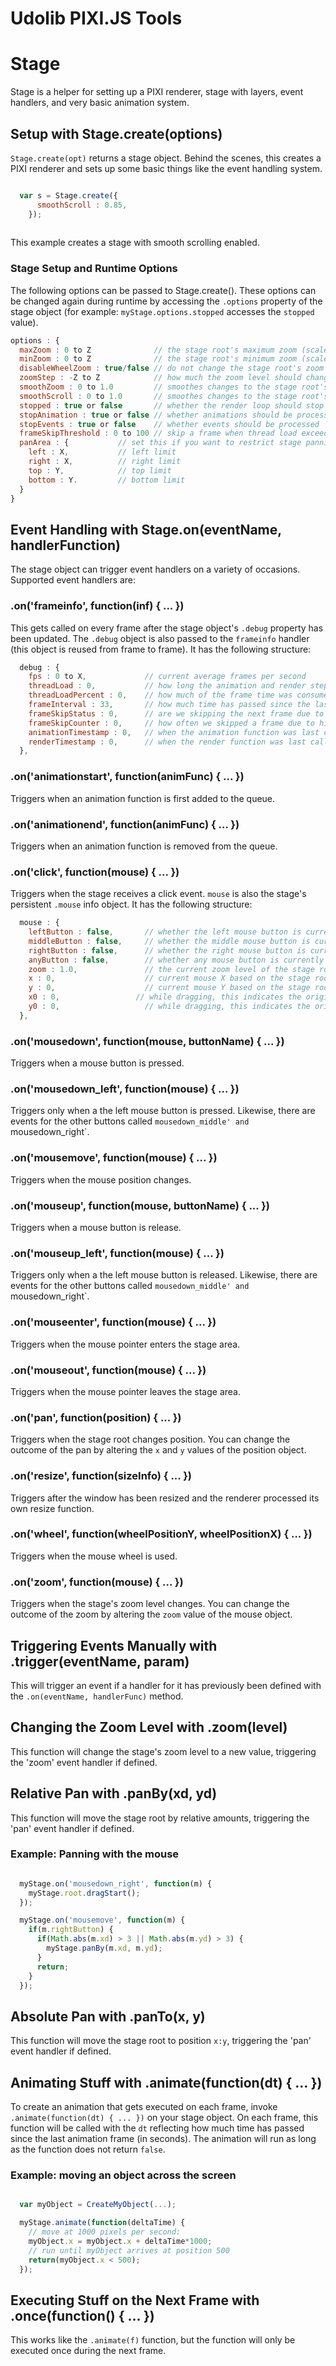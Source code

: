 # Udolib PIXI.JS Tools 

# Stage

Stage is a helper for setting up a PIXI renderer, stage with layers, event handlers, and very basic animation system.

## Setup with Stage.create(options)

`Stage.create(opt)` returns a stage object. Behind the scenes, this creates a PIXI renderer and sets up some basic things like the event handling system.

````javascript

  var s = Stage.create({
      smoothScroll : 0.85,
    });
  
````

This example creates a stage with smooth scrolling enabled.

### Stage Setup and Runtime Options

The following options can be passed to Stage.create(). These options can be changed again during runtime by accessing the `.options` property of the stage object (for example: `myStage.options.stopped` accesses the `stopped` value).

````javascript
options : {
  maxZoom : 0 to Z              // the stage root's maximum zoom (scale) level
  minZoom : 0 to Z              // the stage root's minimum zoom (scale) level
  disableWheelZoom : true/false // do not change the stage root's zoom when mouse wheel is used
  zoomStep : -Z to Z            // how much the zoom level should change per step
  smoothZoom : 0 to 1.0         // smoothes changes to the stage root's zoom level over time
  smoothScroll : 0 to 1.0       // smoothes changes to the stage root's pivot values over time
  stopped : true or false       // whether the render loop should stop
  stopAnimation : true or false // whether animations should be processed
  stopEvents : true or false    // whether events should be processed
  frameSkipThreshold : 0 to 100 // skip a frame when thread load exceeds this value in percent 
  panArea : {           // set this if you want to restrict stage panning to a rectangle
    left : X,           // left limit
    right : X,          // right limit
    top : Y,            // top limit
    bottom : Y.         // bottom limit
  }
}

````

## Event Handling with Stage.on(eventName, handlerFunction)

The stage object can trigger event handlers on a variety of occasions. Supported event handlers are:

### .on('frameinfo', function(inf) { ... })

This gets called on every frame after the stage object's `.debug` property has been updated. The `.debug` object is also passed to the `frameinfo` handler (this object is reused from frame to frame). It has the following structure:

````javascript
  debug : {
    fps : 0 to X,             // current average frames per second
    threadLoad : 0,           // how long the animation and render step took this frame
    threadLoadPercent : 0,    // how much of the frame time was consumed by animation and render
    frameInterval : 33,       // how much time has passed since the last frame
    frameSkipStatus : 0,      // are we skipping the next frame due to high load?
    frameSkipCounter : 0,     // how often we skipped a frame due to high load
    animationTimestamp : 0,   // when the animation function was last called
    renderTimestamp : 0,      // when the render function was last called
  },  
````

### .on('animationstart', function(animFunc) { ... })

Triggers when an animation function is first added to the queue.

### .on('animationend', function(animFunc) { ... })

Triggers when an animation function is removed from the queue.

### .on('click', function(mouse) { ... })

Triggers when the stage receives a click event. `mouse` is also the stage's persistent `.mouse` info object. It has the following structure:

````javascript
  mouse : {
  	leftButton : false,       // whether the left mouse button is currently down
  	middleButton : false,     // whether the middle mouse button is currently down
  	rightButton : false,      // whether the right mouse button is currently down
  	anyButton : false,        // whether any mouse button is currently down
  	zoom : 1.0,	              // the current zoom level of the stage root
  	x : 0,                    // current mouse X based on the stage root's pivot and zoom
  	y : 0,                    // current mouse Y based on the stage root's pivot and zoom
  	x0 : 0,	                // while dragging, this indicates the original mouse X
  	y0 : 0,                   // while dragging, this indicates the original mouse Y
  },  
````

### .on('mousedown', function(mouse, buttonName) { ... })

Triggers when a mouse button is pressed.

### .on('mousedown_left', function(mouse) { ... })

Triggers only when a the left mouse button is pressed. Likewise, there are events for the other buttons called `mousedown_middle' and `mousedown_right`.

### .on('mousemove', function(mouse) { ... })

Triggers when the mouse position changes.

### .on('mouseup', function(mouse, buttonName) { ... })

Triggers when a mouse button is release.

### .on('mouseup_left', function(mouse) { ... })

Triggers only when a the left mouse button is released. Likewise, there are events for the other buttons called `mousedown_middle' and `mousedown_right`.

### .on('mouseenter', function(mouse) { ... })

Triggers when the mouse pointer enters the stage area.

### .on('mouseout', function(mouse) { ... })

Triggers when the mouse pointer leaves the stage area.

### .on('pan', function(position) { ... })

Triggers when the stage root changes position. You can change the outcome of the pan by altering the `x` and `y` values of the position object.  

### .on('resize', function(sizeInfo) { ... })

Triggers after the window has been resized and the renderer processed its own resize function.

### .on('wheel', function(wheelPositionY, wheelPositionX) { ... })

Triggers when the mouse wheel is used.

### .on('zoom', function(mouse) { ... })

Triggers when the stage's zoom level changes. You can change the outcome of the zoom by altering the `zoom` value of the mouse object.

## Triggering Events Manually with .trigger(eventName, param)

This will trigger an event if a handler for it has previously been defined with the `.on(eventName, handlerFunc)` method.

## Changing the Zoom Level with .zoom(level)

This function will change the stage's zoom level to a new value, triggering the 'zoom' event handler if defined.

## Relative Pan with .panBy(xd, yd)

This function will move the stage root by relative amounts, triggering the 'pan' event handler if defined.

### Example: Panning with the mouse

````javascript

  myStage.on('mousedown_right', function(m) {
    myStage.root.dragStart();
  });

  myStage.on('mousemove', function(m) {          
    if(m.rightButton) {
      if(Math.abs(m.xd) > 3 || Math.abs(m.yd) > 3) {
        myStage.panBy(m.xd, m.yd);
      }
      return;
    }    
  });

````

## Absolute Pan with .panTo(x, y)

This function will move the stage root to position `x:y`, triggering the 'pan' event handler if defined.

## Animating Stuff with .animate(function(dt) { ... })

To create an animation that gets executed on each frame, invoke `.animate(function(dt) { ... })` on your stage object. On each frame, this function will be called with the `dt` reflecting how much time has passed since the last animation frame (in seconds). The animation will run as long as the function does not return `false`. 

### Example: moving an object across the screen

````javascript

  var myObject = CreateMyObject(...);

  myStage.animate(function(deltaTime) {  
    // move at 1000 pixels per second:
    myObject.x = myObject.x + deltaTime*1000; 
    // run until myObject arrives at position 500
    return(myObject.x < 500);  
  });

````

## Executing Stuff on the Next Frame with .once(function() { ... })

This works like the `.animate(f)` function, but the function will only be executed once during the next frame.








